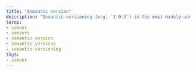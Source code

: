 ```yaml
---
title: "Semantic Version"
description: "Semantic versioning (e.g. `1.0.3`) is the most widely adopted scheme for assigning unique version numbers to software releases."
terms:
- semver
- semvers
- semantic version
- semantic versions
- semantic versioning
tags:
- semver
---
```

